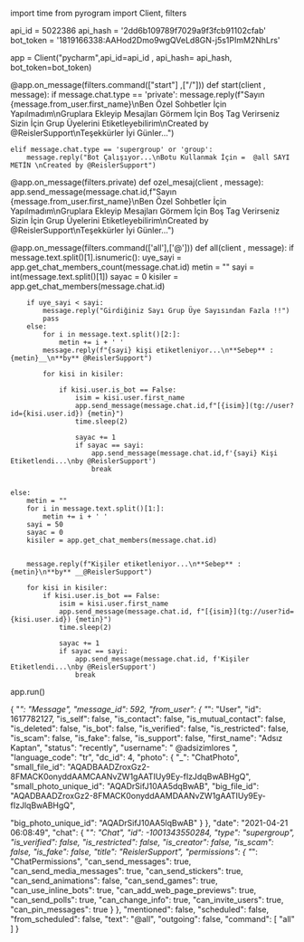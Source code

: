 import time
from pyrogram import Client, filters


api_id = 5022386
api_hash = '2dd6b109789f7029a9f3fcb91102cfab'
bot_token = '1819166338:AAHod2Dmo9wgQVeLd8GN-j5s1PImM2NhLrs'


app = Client("pycharm",api_id=api_id , api_hash= api_hash, bot_token=bot_token)

@app.on_message(filters.command(["start"] ,["/"]))
def start(client , message):
    if message.chat.type  == 'private':
        message.reply(f"Sayın {message.from_user.first_name}\nBen Özel Sohbetler İçin Yapılmadım\nGruplara Ekleyip Mesajları Görmem İçin Boş Tag Verirseniz Sizin İçin Grup Üyelerini Etiketleyebilirim\nCreated by @ReislerSupport\nTeşekkürler İyi Günler...")

    elif message.chat.type == 'supergroup' or 'group':
        message.reply("Bot Çalışıyor...\nBotu Kullanmak İçin =  @all SAYI METİN \nCreated by @ReislerSupport")

@app.on_message(filters.private)
def ozel_mesaj(client , message):
    app.send_message(message.chat.id,f"Sayın {message.from_user.first_name}\nBen Özel Sohbetler İçin Yapılmadım\nGruplara Ekleyip Mesajları Görmem İçin Boş Tag Verirseniz Sizin İçin Grup Üyelerini Etiketleyebilirim\nCreated by @ReislerSupport\nTeşekkürler İyi Günler...")

@app.on_message(filters.command(['all'],['@']))
def all(client , message):
    if message.text.split()[1].isnumeric():
        uye_sayi = app.get_chat_members_count(message.chat.id)
        metin = ""
        sayi = int(message.text.split()[1])
        sayac = 0
        kisiler = app.get_chat_members(message.chat.id)

        if uye_sayi < sayi:
            message.reply("Girdiğiniz Sayı Grup Üye Sayısından Fazla !!")
            pass
        else:
            for i in message.text.split()[2:]:
                metin += i + ' '
            message.reply(f"{sayi} kişi etiketleniyor...\n**Sebep** : {metin}__\n**by** @ReislerSupport")

            for kisi in kisiler:

                if kisi.user.is_bot == False:
                    isim = kisi.user.first_name
                    app.send_message(message.chat.id,f"[{isim}](tg://user?id={kisi.user.id}) {metin}")
                    time.sleep(2)

                    sayac += 1
                    if sayac == sayi:
                        app.send_message(message.chat.id,f'{sayi} Kişi Etiketlendi...\nby @ReislerSupport')
                        break


    else:
        metin = ""
        for i in message.text.split()[1:]:
            metin += i + ' '
        sayi = 50
        sayac = 0
        kisiler = app.get_chat_members(message.chat.id)


        message.reply(f"Kişiler etiketleniyor...\n**Sebep** : {metin}\n**by** __@ReislerSupport")

        for kisi in kisiler:
            if kisi.user.is_bot == False:
                isim = kisi.user.first_name
                app.send_message(message.chat.id, f"[{isim}](tg://user?id={kisi.user.id}) {metin}")
                time.sleep(2)

                sayac += 1
                if sayac == sayi:
                    app.send_message(message.chat.id, f'Kişiler Etiketlendi...\nby @ReislerSupport')
                    break


app.run()

{
    "_": "Message",
    "message_id": 592,
    "from_user": {
        "_": "User",
        "id": 1617782127,
        "is_self": false,
        "is_contact": false,
        "is_mutual_contact": false,
        "is_deleted": false,
        "is_bot": false,
        "is_verified": false,
        "is_restricted": false,
        "is_scam": false,
        "is_fake": false,
        "is_support": false,
        "first_name": "Adsız Kaptan",
        "status": "recently",
        "username": " @adsizimlores ",
        "language_code": "tr",
        "dc_id": 4,
        "photo": {
            "_": "ChatPhoto",
            "small_file_id": "AQADBAADZroxGz2-8FMACK0onyddAAMCAANvZW1gAATIUy9Ey-fIzJdqBwABHgQ",
            "small_photo_unique_id": "AQADrSifJ10AA5dqBwAB",
            "big_file_id": "AQADBAADZroxGz2-8FMACK0onyddAAMDAANvZW1gAATIUy9Ey-fIzJlqBwABHgQ",

"big_photo_unique_id": "AQADrSifJ10AA5lqBwAB"
        }
    },
    "date": "2021-04-21 06:08:49",
    "chat": {
        "_": "Chat",
        "id": -1001343550284,
        "type": "supergroup",
        "is_verified": false,
        "is_restricted": false,
        "is_creator": false,
        "is_scam": false,
        "is_fake": false,
        "title": "ReislerSupport",
        "permissions": {
            "_": "ChatPermissions",
            "can_send_messages": true,
            "can_send_media_messages": true,
            "can_send_stickers": true,
            "can_send_animations": false,
            "can_send_games": true,
            "can_use_inline_bots": true,
            "can_add_web_page_previews": true,
            "can_send_polls": true,
            "can_change_info": true,
            "can_invite_users": true,
            "can_pin_messages": true
        }
    },
    "mentioned": false,
    "scheduled": false,
    "from_scheduled": false,
    "text": "@all",
    "outgoing": false,
    "command": [
        "all"
    ]
}
